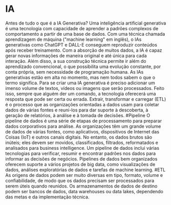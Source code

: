 # IA
Antes de tudo o que é a IA Generativa?
Uma inteligência artificial generativa é uma tecnologia com capacidade de aprender a padrões complexos de comportamento a partir de uma base de dados. Com uma técnica chamada aprendizagem de máquina ("machine learning" em inglês), o IAs generativas como ChatGPT e DALL-E conseguem reproduzir conteúdos após receber treinamento.
Com a absorção de muitos dados, a IA é capaz gerar novas informações de maneira original e até única para cada interação. Além disso, a sua construção técnica permite ir além do aprendizado convencional, o que possibilita uma evolução constante, por conta própria, sem necessidade de programação humana.
As IAs generativas estão em alta no momento, mas nem todos sabem o que o termo significa.
Para se criar uma IA generativa é preciso adicionar um imenso volume de textos, vídeos ou imagens que serão processados. Feito isso, sempre que alguém der um comando, a tecnologia oferecerá uma resposta que pode ser certa ou errada.
Extrair, transformar e carregar (ETL) é o processo que as organizações orientadas a dados usam para coletar dados de várias fontes e reuni-los para dar suporte à descoberta, à geração de relatórios, à análise e à tomada de decisões.
#Pipeline
O pipeline de dados é uma série de etapas de processamento para preparar dados corporativos para análise. As organizações têm um grande volume de dados de várias fontes, como aplicativos, dispositivos de Internet das Coisas (IoT) e outros canais digitais. No entanto, os dados brutos são inúteis; eles devem ser movidos, classificados, filtrados, reformatados e analisados para business intelligence. Um pipeline de dados inclui várias tecnologias para verificar, resumir e encontrar padrões nos dados para informar as decisões de negócios. Pipelines de dados bem organizados oferecem suporte a vários projetos de big data, como visualizações de dados, análises exploratórias de dados e tarefas de machine learning.
#ETL
As origens de dados podem ser muito diversas em tipo, formato, volume e confiabilidade, de modo que os dados precisam ser processados para serem úteis quando reunidos. Os armazenamentos de dados de destino podem ser bancos de dados, data warehouses ou data lakes, dependendo das metas e da implementação técnica.
